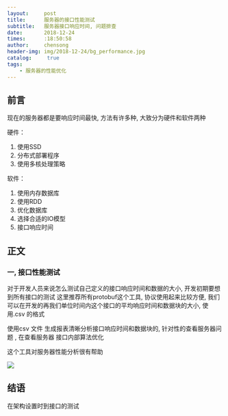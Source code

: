 ```yaml
---
layout:     post
title:      服务器的接口性能测试
subtitle:   服务器接口响应时间, 问题排查
date:       2018-12-24
times:      :18:50:58
author:     chensong
header-img: img/2018-12-24/bg_performance.jpg
catalog: 	 true
tags:
    - 服务器的性能优化
---
```


## 前言

现在的服务器都是要响应时间最快,  方法有许多种, 大致分为硬件和软件两种

硬件：

1. 使用SSD
2. 分布式部署程序
3. 使用多核处理策略

软件：

1. 使用内存数据库
2. 使用RDD
3. 优化数据库
4. 选择合适的IO模型
5. 接口响应时间


## 正文

### 一, 接口性能测试

对于开发人员来说怎么测试自己定义的接口响应时间和数据的大小, 开发初期要想到所有接口的测试 这里推荐所有protobuf这个工具, 协议使用起来比较方便, 
我们可以在开发的再我们单位时间内这个接口的平均响应时间和数据块的大小, 使用.csv 的格式

使用csv 文件 生成报表清晰分析接口响应时间和数据块的, 针对性的查看服务器问题 , 在查看服务器 接口内部算法优化


这个工具对服务器性能分析很有帮助

![](https://img-blog.csdnimg.cn/20181225040539749.png?x-oss-process=image/watermark,type_ZmFuZ3poZW5naGVpdGk,shadow_10,text_aHR0cHM6Ly9ibG9nLmNzZG4ubmV0L1BvaXN4,size_16,color_FFFFFF,t_70)



## 结语

在架构设置时到接口的测试
